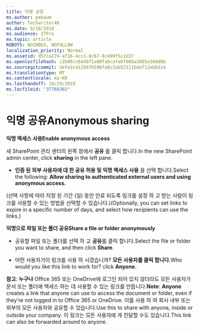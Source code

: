 ```yaml
---
title: 익명 공유
ms.author: pebaum
author: Techwriter40
ms.date: 9/18/2018
ms.audience: ITPro
ms.topic: article
ROBOTS: NOINDEX, NOFOLLOW
localization_priority: Normal
ms.assetid: d57ca274-af16-4cc1-8c67-8c499f5c1d37
ms.openlocfilehash: c2b06cc64d071a80fa6cafe0f066a3885e388d6b
ms.sourcegitcommit: defe2c412567b596fa8c3ab52111bde712ebb314
ms.translationtype: MT
ms.contentlocale: ko-KR
ms.lasthandoff: 10/29/2019
ms.locfileid: "37768302"
---
```

# <a name="anonymous-sharing"></a><span data-ttu-id="6d70e-102">익명 공유</span><span class="sxs-lookup"><span data-stu-id="6d70e-102">Anonymous sharing</span></span>

 <span data-ttu-id="6d70e-103">**익명 액세스 사용**</span><span class="sxs-lookup"><span data-stu-id="6d70e-103">**Enable anonymous access**</span></span>
  
<span data-ttu-id="6d70e-104">새 SharePoint 관리 센터의 왼쪽 창에서 **공유** 를 클릭 합니다.</span><span class="sxs-lookup"><span data-stu-id="6d70e-104">In the new SharePoint admin center, click **sharing** in the left pane.</span></span> 
  
- <span data-ttu-id="6d70e-105">**인증 된 외부 사용자에 대 한 공유 허용 및 익명 액세스 사용** 을 선택 합니다.</span><span class="sxs-lookup"><span data-stu-id="6d70e-105">Select the following: **Allow sharing to authenticated external users and using anonymous access.**</span></span>
  
<span data-ttu-id="6d70e-106">(선택 사항에 따라 지정 된 기간 (일) 동안 만료 되도록 링크를 설정 하 고 받는 사람이 링크를 사용할 수 있는 방법을 선택할 수 있습니다.)</span><span class="sxs-lookup"><span data-stu-id="6d70e-106">(Optionally, you can set links to expire in a specific number of days, and select how recipients can use the links.)</span></span>
    
 <span data-ttu-id="6d70e-107">**익명으로 파일 또는 폴더 공유**</span><span class="sxs-lookup"><span data-stu-id="6d70e-107">**Share a file or folder anonymously**</span></span>
  
- <span data-ttu-id="6d70e-108">공유할 파일 또는 폴더를 선택 하 고 **공유**를 클릭 합니다.</span><span class="sxs-lookup"><span data-stu-id="6d70e-108">Select the file or folder you want to share, and then click **Share**.</span></span> 
    
- <span data-ttu-id="6d70e-109">어떤 사용자가이 링크를 사용 하 시겠습니까? **모든 사용자를 클릭 합니다.**</span><span class="sxs-lookup"><span data-stu-id="6d70e-109">Who would you like this link to work for? click **Anyone.**</span></span>
  
 <span data-ttu-id="6d70e-110">**참고**: **누구나** Office 365 또는 OneDrive에 로그인 되어 있지 않더라도 모든 사용자가 문서 또는 폴더에 액세스 하는 데 사용할 수 있는 링크를 만듭니다.</span><span class="sxs-lookup"><span data-stu-id="6d70e-110">**Note**: **Anyone** creates a link that anyone can use to access the document or folder, even if they're not logged in to Office 365 or OneDrive.</span></span> <span data-ttu-id="6d70e-111">이를 사용 하 여 회사 내부 또는 외부의 모든 사용자와 공유할 수 있습니다.</span><span class="sxs-lookup"><span data-stu-id="6d70e-111">Use this to share with anyone, inside or outside your company.</span></span> <span data-ttu-id="6d70e-112">이 링크는 모든 사용자에 게 전달할 수도 있습니다.</span><span class="sxs-lookup"><span data-stu-id="6d70e-112">This link can also be forwarded around to anyone.</span></span> 
    


